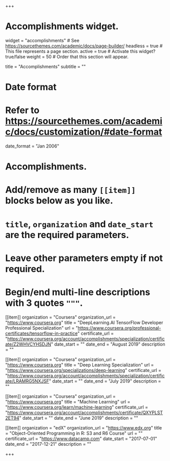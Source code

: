 +++
# Accomplishments widget.
widget = "accomplishments"  # See https://sourcethemes.com/academic/docs/page-builder/
headless = true  # This file represents a page section.
active = true  # Activate this widget? true/false
weight = 50  # Order that this section will appear.

title = "Accomplish&shy;ments"
subtitle = ""

# Date format
#   Refer to https://sourcethemes.com/academic/docs/customization/#date-format
date_format = "Jan 2006"

# Accomplishments.
#   Add/remove as many `[[item]]` blocks below as you like.
#   `title`, `organization` and `date_start` are the required parameters.
#   Leave other parameters empty if not required.
#   Begin/end multi-line descriptions with 3 quotes `"""`.

[[item]]
  organization = "Coursera"
  organization_url = "https://www.coursera.org"
  title = "DeepLearning.AI TensorFlow Developer Professional Specialization"
  url = "https://www.coursera.org/professional-certificates/tensorflow-in-practice"
  certificate_url = "https://www.coursera.org/account/accomplishments/specialization/certificate/Z2WHVCYHSDJN"
  date_start = ""
  date_end = "August 2019"
  description = ""

[[item]]
  organization = "Coursera"
  organization_url = "https://www.coursera.org"
  title = "Deep Learning Specialization"
  url = "https://www.coursera.org/specializations/deep-learning"
  certificate_url = "https://www.coursera.org/account/accomplishments/specialization/certificate/LRAMRG5NXJSF"
  date_start = ""
  date_end = "July 2019"
  description = ""

[[item]]
  organization = "Coursera"
  organization_url = "https://www.coursera.org"
  title = "Machine Learning"
  url = "https://www.coursera.org/learn/machine-learning"
  certificate_url = "https://www.coursera.org/account/accomplishments/certificate/QXYPLST2ET94"
  date_start = ""
  date_end = "June 2019"
  description = ""
  
[[item]]
  organization = "edX"
  organization_url = "https://www.edx.org"
  title = "Object-Oriented Programming in R: S3 and R6 Course"
  url = ""
  certificate_url = "https://www.datacamp.com"
  date_start = "2017-07-01"
  date_end = "2017-12-21"
  description = ""

+++
